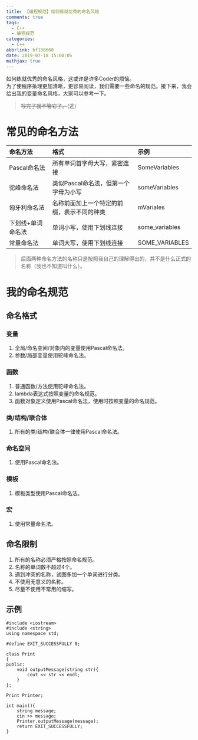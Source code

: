 ```yaml
---
title: 【编程规范】如何练就优秀的命名风格
comments: true
tags:
  - C++
  - 编程规范
categories:
  - C++
abbrlink: bf138660
date: 2019-07-18 15:00:05
mathjax: true
---
```

如何练就优秀的命名风格，这或许是许多Coder的烦恼。  
为了使程序条理更加清晰，更容易阅读，我们需要一些命名的规范。接下来，我会给出我的变量命名风格，大家可以参考一下。  

<!-- more -->


> ~~写完了就不管它了。~~(逃）  

# 常见的命名方法

| 命名方法 | 格式 | 示例 |
| :----------- | :----------- | :----------- |
| Pascal命名法 | 所有单词首字母大写，紧密连接 | SomeVariables |
| 驼峰命名法 | 类似Pascal命名法，但第一个字母为小写 | someVariables |
| 匈牙利命名法 | 名称前面加上一个特定的前缀，表示不同的种类 | mVariales |
| 下划线+单词命名法 | 单词小写，使用下划线连接 | some\_variables |
| 常量命名法 | 单词大写，使用下划线连接 | SOME\_VARIABLES |
  
> 后面两种命名方法的名称只是按照我自己的理解得出的，并不是什么正式的名称（我也不知道叫什么）。

# 我的命名规范
## 命名格式
### 变量
1. 全局/命名空间/对象内的变量使用Pascal命名法。
2. 参数/局部变量使用驼峰命名法。

### 函数
1. 普通函数/方法使用驼峰命名法。
2. lambda表达式按照变量的命名规范。
3. 函数对象定义使用Pascal命名法，使用时按照变量的命名规范。

### 类/结构/联合体
1. 所有的类/结构/联合体一律使用Pascal命名法。

### 命名空间
1. 使用Pascal命名法。

### 模板
1. 模板类型使用Pascal命名法。

### 宏
1. 使用常量命名法。

## 命名限制
1. 所有的名称必须严格按照命名规范。
2. 名称的单词数不超过4个。
3. 遇到冲突的名称，试图多加一个单词进行分类。
4. 不使用无意义的名称。
5. 尽量不使用不常用的缩写。

## 示例
	#include <iostream>
	#include <string>
	using namespace std;
	
	#define EXIT_SUCCESSFULLY 0;
	
	class Print
	{
	public:
		void outputMessage(string str){
			cout << str << endl;
		}
	};
	
	Print Printer;
	
	int main(){
		string message;
		cin >> message;
		Printer.outputMessage(message);
		return EXIT_SUCCESSFULLY;
	}
